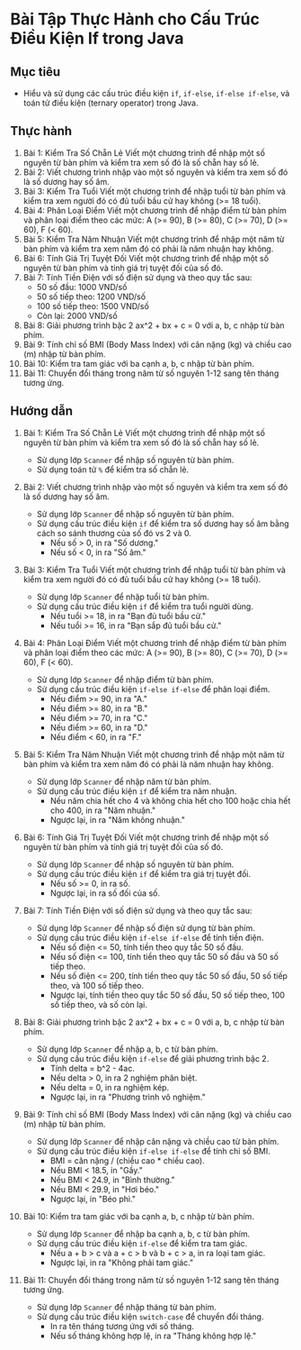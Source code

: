 # Bài Tập Thực Hành cho Cấu Trúc Điều Kiện If trong Java

## Mục tiêu
- Hiểu và sử dụng các cấu trúc điều kiện `if`, `if-else`, `if-else if-else`, và toán tử điều kiện (ternary operator) trong Java.

## Thực hành
1. Bài 1: Kiểm Tra Số Chẵn Lẻ
   Viết một chương trình để nhập một số nguyên từ bàn phím và kiểm tra xem số đó là số chẵn hay số lẻ.
2. Bài 2: Viết chương trình nhập vào một số nguyên và kiểm tra xem số đó là số dương hay số âm.
3. Bài 3: Kiểm Tra Tuổi
   Viết một chương trình để nhập tuổi từ bàn phím và kiểm tra xem người đó có đủ tuổi bầu cử hay không (>= 18 tuổi).
4. Bài 4: Phân Loại Điểm
   Viết một chương trình để nhập điểm từ bàn phím và phân loại điểm theo các mức: A (>= 90), B (>= 80), C (>= 70), D (>= 60), F (< 60).
5. Bài 5: Kiểm Tra Năm Nhuận
   Viết một chương trình để nhập một năm từ bàn phím và kiểm tra xem năm đó có phải là năm nhuận hay không.
6. Bài 6: Tính Giá Trị Tuyệt Đối
   Viết một chương trình để nhập một số nguyên từ bàn phím và tính giá trị tuyệt đối của số đó.
7. Bài 7: Tính Tiền Điện với số điện sử dụng và theo quy tắc sau:
   - 50 số đầu: 1000 VND/số
   - 50 số tiếp theo: 1200 VND/số
   - 100 số tiếp theo: 1500 VND/số
   - Còn lại: 2000 VND/số
8. Bài 8: Giải phương trình bậc 2 ax^2 + bx + c = 0 với a, b, c nhập từ bàn phím.
9. Bài 9: Tính chỉ số BMI (Body Mass Index) với cân nặng (kg) và chiều cao (m) nhập từ bàn phím.
10. Bài 10: Kiểm tra tam giác với ba cạnh a, b, c nhập từ bàn phím.
11. Bài 11: Chuyển đổi tháng trong năm từ số nguyên 1-12 sang tên tháng tương ứng.

## Hướng dẫn
1. Bài 1: Kiểm Tra Số Chẵn Lẻ
   Viết một chương trình để nhập một số nguyên từ bàn phím và kiểm tra xem số đó là số chẵn hay số lẻ.
   - Sử dụng lớp `Scanner` để nhập số nguyên từ bàn phím.
   - Sử dụng toán tử `%` để kiểm tra số chẵn lẻ.
   
2. Bài 2: Viết chương trình nhập vào một số nguyên và kiểm tra xem số đó là số dương hay số âm.
   - Sử dụng lớp `Scanner` để nhập số nguyên từ bàn phím.
   - Sử dụng cấu trúc điều kiện `if` để kiểm tra số dương hay số âm bằng cách so sánh thương của số đó vs 2 và 0.
     - Nếu số > 0, in ra "Số dương."
     - Nếu số < 0, in ra "Số âm."
   
3. Bài 3: Kiểm Tra Tuổi
   Viết một chương trình để nhập tuổi từ bàn phím và kiểm tra xem người đó có đủ tuổi bầu cử hay không (>= 18 tuổi).
   -  Sử dụng lớp `Scanner` để nhập tuổi từ bàn phím.
   - Sử dụng cấu trúc điều kiện `if` để kiểm tra tuổi người dùng.
      - Nếu tuổi >= 18, in ra "Bạn đủ tuổi bầu cử."
      - Nếu tuổi >= 16, in ra "Bạn sắp đủ tuổi bầu cử."
4. Bài 4: Phân Loại Điểm
   Viết một chương trình để nhập điểm từ bàn phím và phân loại điểm theo các mức: A (>= 90), B (>= 80), C (>= 70), D (>= 60), F (< 60).
   - Sử dụng lớp `Scanner` để nhập điểm từ bàn phím.
   - Sử dụng cấu trúc điều kiện `if-else if-else` để phân loại điểm.
     - Nếu điểm >= 90, in ra "A."
     - Nếu điểm >= 80, in ra "B."
     - Nếu điểm >= 70, in ra "C."
     - Nếu điểm >= 60, in ra "D."
     - Nếu điểm < 60, in ra "F."
     
5. Bài 5: Kiểm Tra Năm Nhuận
   Viết một chương trình để nhập một năm từ bàn phím và kiểm tra xem năm đó có phải là năm nhuận hay không.
   - Sử dụng lớp `Scanner` để nhập năm từ bàn phím.
   - Sử dụng cấu trúc điều kiện `if` để kiểm tra năm nhuận.
     - Nếu năm chia hết cho 4 và không chia hết cho 100 hoặc chia hết cho 400, in ra "Năm nhuận."
     - Ngược lại, in ra "Năm không nhuận."
     
6. Bài 6: Tính Giá Trị Tuyệt Đối
   Viết một chương trình để nhập một số nguyên từ bàn phím và tính giá trị tuyệt đối của số đó.
   - Sử dụng lớp `Scanner` để nhập số nguyên từ bàn phím.
   - Sử dụng cấu trúc điều kiện `if` để kiểm tra giá trị tuyệt đối.
     - Nếu số >= 0, in ra số.
     - Ngược lại, in ra số đối của số.
     
7. Bài 7: Tính Tiền Điện với số điện sử dụng và theo quy tắc sau:
   - Sử dụng lớp `Scanner` để nhập số điện sử dụng từ bàn phím.
   - Sử dụng cấu trúc điều kiện `if-else if-else` để tính tiền điện.
     - Nếu số điện <= 50, tính tiền theo quy tắc 50 số đầu.
     - Nếu số điện <= 100, tính tiền theo quy tắc 50 số đầu và 50 số tiếp theo.
     - Nếu số điện <= 200, tính tiền theo quy tắc 50 số đầu, 50 số tiếp theo, và 100 số tiếp theo.
     - Ngược lại, tính tiền theo quy tắc 50 số đầu, 50 số tiếp theo, 100 số tiếp theo, và số còn lại.
   
8. Bài 8: Giải phương trình bậc 2 ax^2 + bx + c = 0 với a, b, c nhập từ bàn phím.
   - Sử dụng lớp `Scanner` để nhập a, b, c từ bàn phím.
   - Sử dụng cấu trúc điều kiện `if-else` để giải phương trình bậc 2.
     - Tính delta = b^2 - 4ac.
     - Nếu delta > 0, in ra 2 nghiệm phân biệt.
     - Nếu delta = 0, in ra nghiệm kép.
     - Ngược lại, in ra "Phương trình vô nghiệm."
     
9. Bài 9: Tính chỉ số BMI (Body Mass Index) với cân nặng (kg) và chiều cao (m) nhập từ bàn phím.
   - Sử dụng lớp `Scanner` để nhập cân nặng và chiều cao từ bàn phím.
   - Sử dụng cấu trúc điều kiện `if-else if-else` để tính chỉ số BMI.
     - BMI = cân nặng / (chiều cao * chiều cao).
     - Nếu BMI < 18.5, in "Gầy."
     - Nếu BMI < 24.9, in "Bình thường."
     - Nếu BMI < 29.9, in "Hơi béo."
     - Ngược lại, in "Béo phì."
     
10. Bài 10: Kiểm tra tam giác với ba cạnh a, b, c nhập từ bàn phím.
    - Sử dụng lớp `Scanner` để nhập ba cạnh a, b, c từ bàn phím.
    - Sử dụng cấu trúc điều kiện `if-else` để kiểm tra tam giác.
      - Nếu a + b > c và a + c > b và b + c > a, in ra loại tam giác.
      - Ngược lại, in ra "Không phải tam giác."

11. Bài 11: Chuyển đổi tháng trong năm từ số nguyên 1-12 sang tên tháng tương ứng.
    - Sử dụng lớp `Scanner` để nhập tháng từ bàn phím.
    - Sử dụng cấu trúc điều kiện `switch-case` để chuyển đổi tháng.
      - In ra tên tháng tương ứng với số tháng.
      - Nếu số tháng không hợp lệ, in ra "Tháng không hợp lệ."